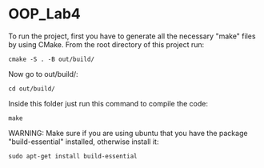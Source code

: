# OOP_Lab4

To run the project, first you have to generate all the necessary "make" files by using CMake. From the root directory of this project run:
```
cmake -S . -B out/build/
```

Now go to out/build/:
```
cd out/build/
```
Inside this folder just run this command to compile the code:
```
make
```
WARNING: Make sure if you are using ubuntu that you have the package "build-essential" installed, otherwise install it:
```
sudo apt-get install build-essential
```

